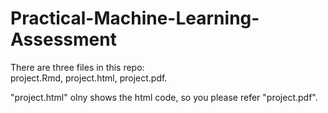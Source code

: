 Practical-Machine-Learning-Assessment
=====================================
There are three files in this repo:  
project.Rmd, project.html, project.pdf.   

"project.html" olny shows the html code, so you please refer "project.pdf".

